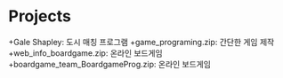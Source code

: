 # Projects

+Gale Shapley: 도시 매칭 프로그램
+game_programing.zip: 간단한 게임 제작
+web_info_boardgame.zip: 온라인 보드게임
+boardgame_team_BoardgameProg.zip: 온라인 보드게임
